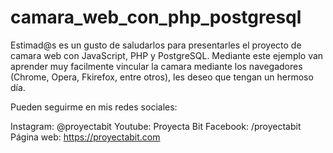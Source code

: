 # camara_web_con_php_postgresql

Estimad@s es un gusto de saludarlos para presentarles el proyecto de camara web con JavaScript, PHP y PostgreSQL. Mediante este ejemplo van aprender muy facilmente vincular la camara mediante los navegadores (Chrome, Opera, Fkirefox, entre otros), les deseo que tengan un hermoso día.

Pueden seguirme en mis redes sociales:

Instagram:  @proyectabit
Youtube:    Proyecta Bit
Facebook:   /proyectabit
Página web: https://proyectabit.com
